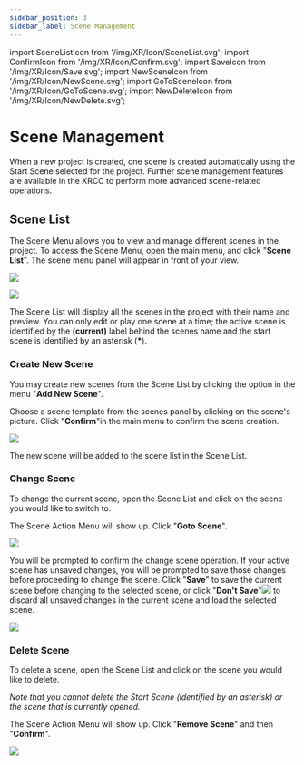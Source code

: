 ```yaml
---
sidebar_position: 3
sidebar_label: Scene Management
---
```


import SceneListIcon from '/img/XR/Icon/SceneList.svg';
import ConfirmIcon from '/img/XR/Icon/Confirm.svg';
import SaveIcon from '/img/XR/Icon/Save.svg';
import NewSceneIcon from '/img/XR/Icon/NewScene.svg';
import GoToSceneIcon from '/img/XR/Icon/GoToScene.svg';
import NewDeleteIcon from '/img/XR/Icon/NewDelete.svg';

# Scene Management

When a new project is created, one scene is created automatically using the Start Scene selected for the project. Further scene management features are available in the XRCC to perform more advanced scene-related operations.

## Scene List

The Scene Menu allows you to view and manage different scenes in the project. To access the Scene Menu, open the main menu, and click "**Scene List**"<SceneListIcon className="XRCCIconXRMode"/>. The scene menu panel will appear in front of your view.

![](/img/XR/Scene/SceneListMenu.png)

![](/img/XR/Scene/SceneList.png)        

The Scene List will display all the scenes in the project with their name and preview. You can only edit or play one scene at a time; the active scene is identified by the **(current)** label behind the scenes name and the start scene is identified by an asterisk (**\***).

### Create New Scene

You may create new scenes from the Scene List by clicking the option in the menu "**Add New Scene**"<NewSceneIcon className="XRCCIconXRMode"/>.

Choose a scene template from the scenes panel by clicking on the scene's picture. Click "**Confirm**"<ConfirmIcon className="XRCCIconXRMode"/>in the main menu to confirm the scene creation.

![](/img/XR/Scene/CreateNewScene.png)

The new scene will be added to the scene list in the Scene List.

### Change Scene

To change the current scene, open the Scene List and click on the scene you would like to switch to.

The Scene Action Menu will show up. Click "**Goto Scene**"<GoToSceneIcon className="XRCCIconXRMode"/>.

![](/img/XR/Scene/ChangeScene.png)

You will be prompted to confirm the change scene operation. If your active scene has unsaved changes, you will be prompted to save those changes before proceeding to change the scene. Click "**Save**"<SaveIcon className="XRCCIconXRMode"/> to save the current scene before changing to the selected scene, or click "**Don't Save**"![](/img/media2/media/image45.png) to discard all unsaved changes in the current scene and load the selected scene.

![](/img/XR/Scene/SaveOrDontSave.png)

### Delete Scene

To delete a scene, open the Scene List and click on the scene you would like to delete.

*Note that you cannot delete the Start Scene (identified by an asterisk) or the scene that is currently opened.*

The Scene Action Menu will show up. Click "**Remove Scene**"<NewDeleteIcon className="XRCCIconXRMode"/> and then "**Confirm**"<ConfirmIcon className="XRCCIcon"/>.

![](/img/XR/Scene/DeleteScene.png)